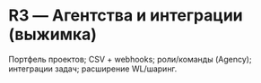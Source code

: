 # R3 — Агентства и интеграции (выжимка)
Портфель проектов; CSV + webhooks; роли/команды (Agency); интеграции задач; расширение WL/шаринг.
